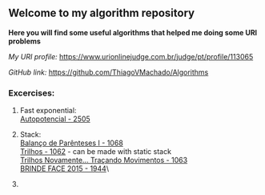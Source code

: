 ## Welcome to my algorithm repository

**Here you will find some useful algorithms that helped me doing some URI problems**

_My URI profile:_
https://www.urionlinejudge.com.br/judge/pt/profile/113065

_GitHub link:_
https://github.com/ThiagoVMachado/Algorithms

### Excercises:
1. Fast exponential:\
  [Autopotencial - 2505](https://www.urionlinejudge.com.br/judge/pt/problems/view/2505)

1. Stack:\
  [Balanço de Parênteses I - 1068](https://www.urionlinejudge.com.br/judge/pt/problems/view/1068)\
  [Trilhos - 1062](https://www.urionlinejudge.com.br/judge/pt/problems/view/1062) - can be made with static stack\
  [Trilhos Novamente... Traçando Movimentos - 1063](https://www.urionlinejudge.com.br/judge/pt/problems/view/1063)\
  [BRINDE FACE 2015 - 1944](https://www.urionlinejudge.com.br/judge/pt/problems/view/1944)\
  
1.  
